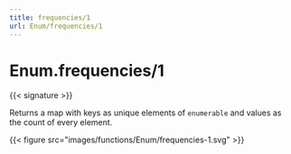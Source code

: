 ```yaml
---
title: frequencies/1
url: Enum/frequencies/1
---
```


# Enum.frequencies/1

{{< signature >}}

Returns a map with keys as unique elements of `enumerable` and values as the count of every element.

{{< figure src="images/functions/Enum/frequencies-1.svg" >}}
